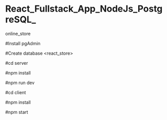 # React_Fullstack_App_NodeJs_PostgreSQL_
online_store

#Install pgAdmin

#Create database <react_store>

#cd server

#npm install

#npm run dev

#cd client

#npm install

#npm start
